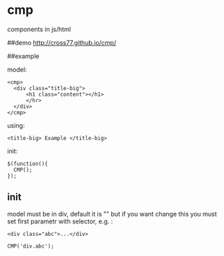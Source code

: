 # cmp
components in js/html

##demo
http://cross77.github.io/cmp/

##example

model:

```
<cmp>
  <div class="title-big">
      <h1 class="content"></h1>
      </hr>
  </div>
</cmp>
```

using:

```
<title-big> Example </title-big>
```

init:

```
$(function(){
  CMP();
});
```

## init

model must be in div, default it is "<cmp>" but if you want change this you must set first parametr with selector, e.g. :

```
<div class="abc">...</div>
```

```
CMP('div.abc');
```
